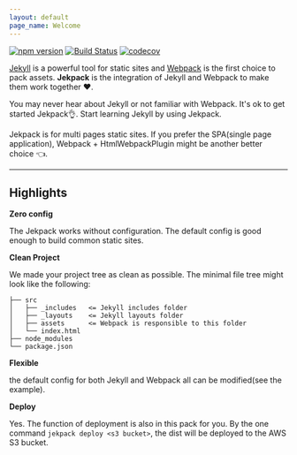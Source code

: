 ```yaml
---
layout: default
page_name: Welcome
---
```



[![npm version](https://badge.fury.io/js/%40bincode%2Fjekpack.svg)](https://badge.fury.io/js/%40bincode%2Fjekpack) [![Build Status](https://travis-ci.org/yfxie/jekpack.svg?branch=master)](https://travis-ci.org/yfxie/jekpack) [![codecov](https://codecov.io/gh/yfxie/jekpack/branch/master/graph/badge.svg)](https://codecov.io/gh/yfxie/jekpack)

[Jekyll](https://jekyllrb.com/) is a powerful tool for static sites and 
[Webpack](https://webpack.js.org/) is the first choice to pack assets. 
**Jekpack** is the integration of Jekyll and Webpack to make them work together ❤.

You may never hear about Jekyll or not familiar with Webpack. It's ok to get started Jekpack👌. 
Start learning Jekyll by using Jekpack.

Jekpack is for multi pages static sites. 
If you prefer the SPA(single page application), 
Webpack + HtmlWebpackPlugin might be another better choice 👈.

---

Highlights
---

**Zero config**

The Jekpack works without configuration. 
The default config is good enough to build common static sites.
  
**Clean Project**

We made your project tree as clean as possible. 
The minimal file tree might look like the following:

```
├── src             
│   ├── _includes   <= Jekyll includes folder
│   ├── _layouts    <= Jekyll layouts folder
│   ├── assets      <= Webpack is responsible to this folder
│   └── index.html
├── node_modules
└── package.json
```

**Flexible**

the default config for both Jekyll and Webpack all can be modified(see the example).

**Deploy**

Yes. The function of deployment is also in this pack for you.
By the one command `jekpack deploy <s3 bucket>`, the dist will be deployed to the AWS S3 bucket.

